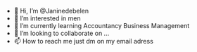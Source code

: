 - 👋 Hi, I’m @Janinedebelen
- 👀 I’m interested in men
- 🌱 I’m currently learning Accountancy Business Management
- 💞️ I’m looking to collaborate on ...
- 📫 How to reach me just dm on my email adress

<!---
Janinedebelen/Janinedebelen is a ✨ special ✨ repository because its `README.md` (this file) appears on your GitHub profile.
You can click the Preview link to take a look at your changes.
--->
